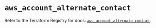 # `aws_account_alternate_contact`

Refer to the Terraform Registry for docs: [`aws_account_alternate_contact`](https://registry.terraform.io/providers/hashicorp/aws/5.46.0/docs/resources/account_alternate_contact).

